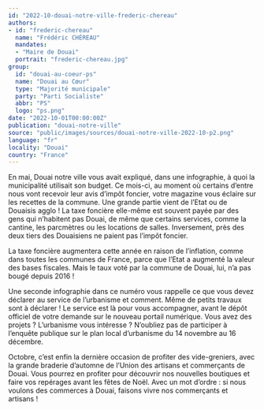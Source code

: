 ```yaml
---
id: "2022-10-douai-notre-ville-frederic-chereau"
authors:
- id: "frederic-chereau"
  name: "Frédéric CHÉREAU"
  mandates: 
  - "Maire de Douai"
  portrait: "frederic-chereau.jpg"
group:
  id: "douai-au-coeur-ps"
  name: "Douai au Cœur"
  type: "Majorité municipale"
  party: "Parti Socialiste"
  abbr: "PS"
  logo: "ps.png"
date: "2022-10-01T00:00:00Z"
publication: "douai-notre-ville"
source: "public/images/sources/douai-notre-ville-2022-10-p2.png"
language: "fr"
locality: "Douai"
country: "France"
---
```


En mai, Douai notre ville vous avait expliqué, dans une infographie, à quoi la municipalité utilisait son budget. Ce mois-ci, au moment où certains d’entre nous vont recevoir leur avis d’impôt foncier, votre magazine vous éclaire sur les recettes de la commune. Une grande partie vient de l’Etat ou de Douaisis agglo ! La taxe foncière elle-même est souvent payée par des gens qui n’habitent pas Douai, de même que certains services, comme la cantine, les parcmètres ou les locations de salles. Inversement, près des deux tiers des Douaisiens ne paient pas l’impôt foncier.

La taxe foncière augmentera cette année en raison de l’inflation, comme dans toutes les communes de France, parce que l’Etat a augmenté la valeur des bases fiscales. Mais le taux voté par la commune de Douai, lui, n’a pas bougé depuis 2016 !

Une seconde infographie dans ce numéro vous rappelle ce que vous devez déclarer au service de l’urbanisme et comment. Même de petits travaux sont à déclarer ! Le service est là pour vous accompagner, avant le dépôt officiel de votre demande sur le nouveau portail numérique. Vous avez des projets ? L’urbanisme vous intéresse ? N’oubliez pas de participer à l’enquête publique sur le plan local d’urbanisme du 14 novembre au 16 décembre.

Octobre, c’est enfin la dernière occasion de profiter des vide-greniers, avec la grande braderie d’automne de l’Union des artisans et commerçants de Douai. Vous pourrez en profiter pour découvrir nos nouvelles boutiques et faire vos repérages avant les fêtes de Noël. Avec un mot d’ordre : si nous voulons des commerces à Douai, faisons vivre nos commerçants et artisans !
